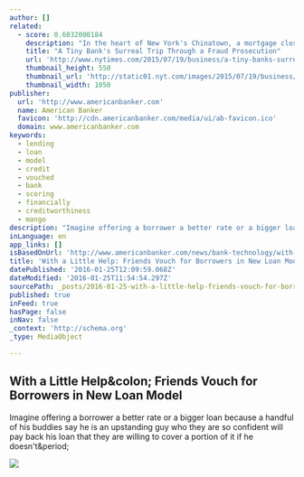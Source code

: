 ```yaml
---
author: []
related:
  - score: 0.6032000184
    description: "In the heart of New York's Chinatown, a mortgage closing at the Abacus Federal Savings Bank was just about complete. All had gone smoothly: identifications verified, documents signed, checks exchanged. Only one set of papers still required signatures."
    title: "A Tiny Bank's Surreal Trip Through a Fraud Prosecution"
    url: 'http://www.nytimes.com/2015/07/19/business/a-tiny-banks-surreal-trip-through-a-fraud-prosecution.html'
    thumbnail_height: 550
    thumbnail_url: 'http://static01.nyt.com/images/2015/07/19/business/19-GRET/19-GRET-facebookJumbo-v2.jpg'
    thumbnail_width: 1050
publisher:
  url: 'http://www.americanbanker.com'
  name: American Banker
  favicon: 'http://cdn.americanbanker.com/media/ui/ab-favicon.ico'
  domain: www.americanbanker.com
keywords:
  - lending
  - loan
  - model
  - credit
  - vouched
  - bank
  - scoring
  - financially
  - creditworthiness
  - mango
description: "Imagine offering a borrower a better rate or a bigger loan because a handful of his buddies say he is an upstanding guy who they are so confident will pay back his loan that they are willing to cover a portion of it if he doesn't."
inLanguage: en
app_links: []
isBasedOnUrl: 'http://www.americanbanker.com/news/bank-technology/with-a-little-help-friends-vouch-for-borrowers-in-new-loan-model-1078985-1.html?utm_medium=email&ET=americanbanker:e5974986:5003646a:&utm_source=newsletter&utm_campaign=daily%20briefing-jan%2025%202016&st=email&eid=34ff4d52362fc5a3e1556fa0e82a351b'
title: 'With a Little Help: Friends Vouch for Borrowers in New Loan Model'
datePublished: '2016-01-25T12:09:59.068Z'
dateModified: '2016-01-25T11:54:54.297Z'
sourcePath: _posts/2016-01-25-with-a-little-help-friends-vouch-for-borrowers-in-new-loan.md
published: true
inFeed: true
hasPage: false
inNav: false
_context: 'http://schema.org'
_type: MediaObject

---
```

<article style=""><h1>With a Little Help&amp;colon; Friends Vouch for Borrowers in New Loan Model</h1><p>Imagine offering a borrower a better rate or a bigger loan because a handful of his buddies say he is an upstanding guy who they are so confident will pay back his loan that they are willing to cover a portion of it if he doesn't&amp;period;</p><img src="http://cdn.americanbanker.com/media/newspics/lasagna-iS-011516-580.jpg" /></article>